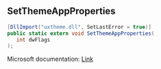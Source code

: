 ## SetThemeAppProperties

```csharp
[DllImport("uxtheme.dll", SetLastError = true)]
public static extern void SetThemeAppProperties(
   int dwFlags
);
```

Microsoft documentation: [Link](https://docs.microsoft.com/en-us/windows/win32/api/uxtheme/nf-uxtheme-setthemeappproperties)
